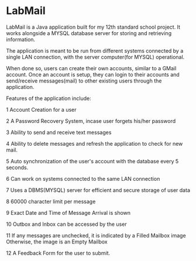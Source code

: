 # LabMail

LabMail is a Java application built for my 12th standard school project.
It works alongside a MYSQL database server for storing and retrieving information.

The application is meant to be run from different systems connected by a single LAN connection,
with the server computer(for MYSQL) operational.

When done so, users can create their own accounts, similar to a GMail account.
Once an account is setup, they can login to their accounts and send/receive messages(mail)
to other existing users through the application.

Features of the application include:

1   Account Creation for a user

2   A Password Recovery System, incase user forgets his/her password

3   Ability to send and receive text messages

4   Ability to delete messages and refresh the application to check for new mail.

5   Auto synchronization of the user's account with the database every 5 seconds.

6   Can work on systems connected to the same LAN connection

7   Uses a DBMS(MYSQL) server for efficient and secure storage of user data

8   60000 character limit per message

9   Exact Date and Time of Message Arrival is shown

10  Outbox and Inbox can be accessed by the user

11  If any messages are unchecked, it is indicated by a Filled Mailbox image
    Otherwise, the image is an Empty Mailbox
    
12  A Feedback Form for the user to submit.  

